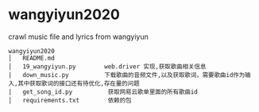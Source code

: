 # wangyiyun2020
crawl music file and lyrics from wangyiyun
```
wangyiyun2020
│   README.md
│   19_wangyiyun.py        web.driver 实现,获取歌曲相关信息
|   down_music.py          下载歌曲的音频文件,以及获取歌词，需要歌曲id作为输入,其中获取歌词的接口还有待优化,存在量的问题
|   get_song_id.py          获取网易云歌单里面的所有歌曲id
│   requirements.txt        依赖的包
```
